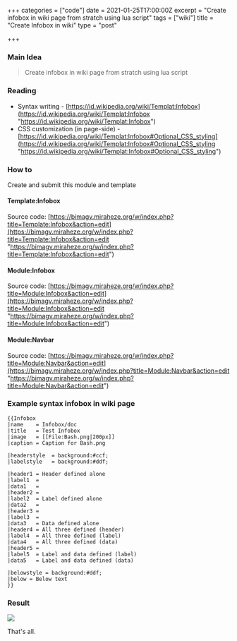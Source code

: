 +++
categories = ["code"]
date = 2021-01-25T17:00:00Z
excerpt = "Create infobox in wiki page from stratch using lua script"
tags = ["wiki"]
title = "Create Infobox in wiki"
type = "post"

+++
### Main Idea

> Create infobox in wiki page from stratch using lua script

### Reading

* Syntax writing - [https://id.wikipedia.org/wiki/Templat:Infobox](https://id.wikipedia.org/wiki/Templat:Infobox "https://id.wikipedia.org/wiki/Templat:Infobox")
* CSS customization (in page-side) - [https://id.wikipedia.org/wiki/Templat:Infobox#Optional_CSS_styling](https://id.wikipedia.org/wiki/Templat:Infobox#Optional_CSS_styling "https://id.wikipedia.org/wiki/Templat:Infobox#Optional_CSS_styling")

### How to

Create and submit this module and template

#### Template:Infobox

Source code: [https://bimagv.miraheze.org/w/index.php?title=Template:Infobox&action=edit](https://bimagv.miraheze.org/w/index.php?title=Template:Infobox&action=edit "https://bimagv.miraheze.org/w/index.php?title=Template:Infobox&action=edit")

#### Module:Infobox

Source code: [https://bimagv.miraheze.org/w/index.php?title=Module:Infobox&action=edit](https://bimagv.miraheze.org/w/index.php?title=Module:Infobox&action=edit "https://bimagv.miraheze.org/w/index.php?title=Module:Infobox&action=edit")

#### Module:Navbar

Source code: [https://bimagv.miraheze.org/w/index.php?title=Module:Navbar&action=edit](https://bimagv.miraheze.org/w/index.php?title=Module:Navbar&action=edit "https://bimagv.miraheze.org/w/index.php?title=Module:Navbar&action=edit")

### Example syntax infobox in wiki page

    {{Infobox
    |name    = Infobox/doc
    |title   = Test Infobox
    |image   = [[File:Bash.png|200px]]
    |caption = Caption for Bash.png
    
    |headerstyle  = background:#ccf;
    |labelstyle   = background:#ddf;
    
    |header1 = Header defined alone
    |label1  = 
    |data1   = 
    |header2 = 
    |label2  = Label defined alone
    |data2   = 
    |header3 = 
    |label3  = 
    |data3   = Data defined alone
    |header4 = All three defined (header)
    |label4  = All three defined (label)
    |data4   = All three defined (data)
    |header5 = 
    |label5  = Label and data defined (label)
    |data5   = Label and data defined (data)
    
    |belowstyle = background:#ddf;
    |below = Below text
    }}

### Result

![](https://res.cloudinary.com/bimagv/image/upload/v1611654717/2021-01/123/2021-01-26--T09-51-18_cc1gok.png)

That's all.